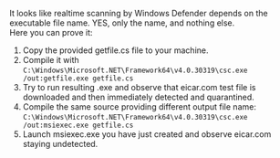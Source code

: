 It looks like realtime scanning by Windows Defender depends on the executable file name. YES, only the name, and nothing else. <br>
Here you can prove it:
1.	Copy the provided getfile.cs file to your machine.
2.	Compile it with `C:\Windows\Microsoft.NET\Framework64\v4.0.30319\csc.exe /out:getfile.exe getfile.cs`
3.	Try to run resulting .exe and observe that eicar.com test file is downloaded and then immediately detected and quarantined.
4.	Compile the same source providing different output file name: `C:\Windows\Microsoft.NET\Framework64\v4.0.30319\csc.exe /out:msiexec.exe getfile.cs`
5.	Launch msiexec.exe you have just created and observe eicar.com staying undetected.
